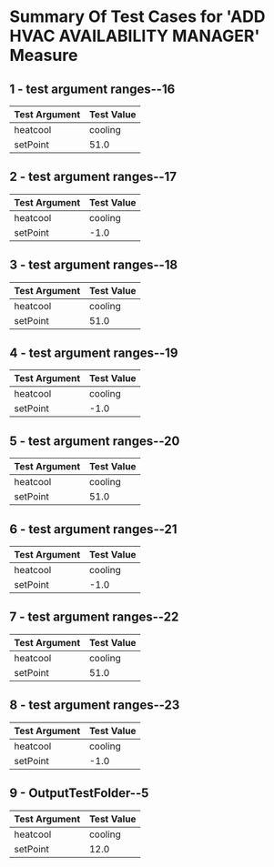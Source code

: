 # Summary Of Test Cases for 'ADD HVAC AVAILABILITY MANAGER' Measure
 
## 1 - test argument ranges--16
| Test Argument | Test Value |
| ------------- | ---------- |
| heatcool |cooling |
| setPoint |51.0 |
 
## 2 - test argument ranges--17
| Test Argument | Test Value |
| ------------- | ---------- |
| heatcool |cooling |
| setPoint |-1.0 |
 
## 3 - test argument ranges--18
| Test Argument | Test Value |
| ------------- | ---------- |
| heatcool |cooling |
| setPoint |51.0 |
 
## 4 - test argument ranges--19
| Test Argument | Test Value |
| ------------- | ---------- |
| heatcool |cooling |
| setPoint |-1.0 |
 
## 5 - test argument ranges--20
| Test Argument | Test Value |
| ------------- | ---------- |
| heatcool |cooling |
| setPoint |51.0 |
 
## 6 - test argument ranges--21
| Test Argument | Test Value |
| ------------- | ---------- |
| heatcool |cooling |
| setPoint |-1.0 |
 
## 7 - test argument ranges--22
| Test Argument | Test Value |
| ------------- | ---------- |
| heatcool |cooling |
| setPoint |51.0 |
 
## 8 - test argument ranges--23
| Test Argument | Test Value |
| ------------- | ---------- |
| heatcool |cooling |
| setPoint |-1.0 |
 
## 9 - OutputTestFolder--5
| Test Argument | Test Value |
| ------------- | ---------- |
| heatcool |cooling |
| setPoint |12.0 |
 
